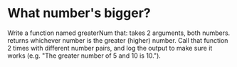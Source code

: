 # What number's bigger?

Write a function named greaterNum that:
takes 2 arguments, both numbers.
returns whichever number is the greater (higher) number.
Call that function 2 times with different number pairs, and log the output to make sure it works (e.g. "The greater number of 5 and 10 is 10.").
